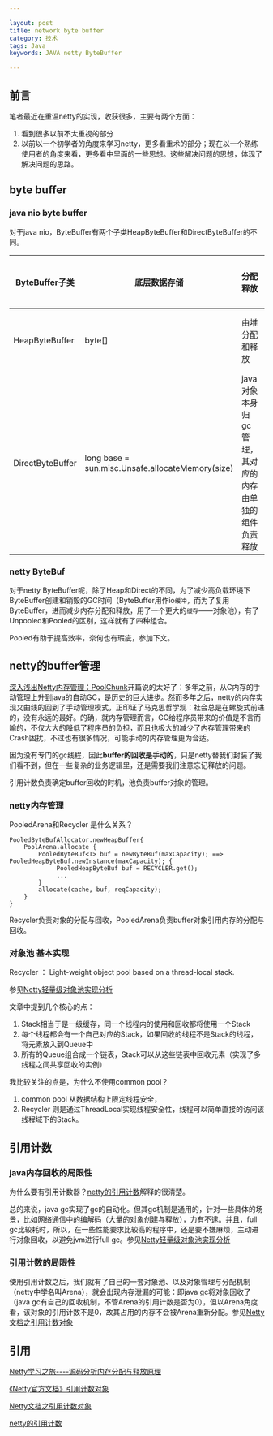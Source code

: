 ```yaml
---

layout: post
title: network byte buffer
category: 技术
tags: Java
keywords: JAVA netty ByteBuffer

---
```


## 前言

笔者最近在重温netty的实现，收获很多，主要有两个方面：

1. 看到很多以前不太重视的部分
2. 以前以一个初学者的角度来学习netty，更多看重术的部分；现在以一个熟练使用者的角度来看，更多看中里面的一些思想。这些解决问题的思想，体现了解决问题的思路。

## byte buffer

### java nio byte buffer


对于java nio，ByteBuffer有两个子类HeapByteBuffer和DirectByteBuffer的不同。

|ByteBuffer子类|底层数据存储|分配释放|使用场景|优缺点|
|---|---|---|---|---|
|HeapByteBuffer|byte[]|由堆分配和释放|消息编解码||
|DirectByteBuffer|long base = sun.misc.Unsafe.allocateMemory(size)|java对象本身归gc管理，其对应的内存由单独的组件负责释放|io收发|io效率更高,分配和释放效率低|

### netty ByteBuf


对于netty ByteBuffer呢，除了Heap和Direct的不同，为了减少高负载环境下ByteBuffer创建和销毁的GC时间（ByteBuffer用作io`缓冲`，而为了复用ByteBuffer，进而减少内存分配和释放，用了一个更大的`缓存`——对象池），有了Unpooled和Pooled的区别，这样就有了四种组合。

Pooled有助于提高效率，奈何也有瑕疵，参加下文。


## netty的buffer管理

[深入浅出Netty内存管理：PoolChunk](http://blog.jobbole.com/106001/)开篇说的太好了：多年之前，从C内存的手动管理上升到java的自动GC，是历史的巨大进步。然而多年之后，netty的内存实现又曲线的回到了手动管理模式，正印证了马克思哲学观：社会总是在螺旋式前进的，没有永远的最好。的确，就内存管理而言，GC给程序员带来的价值是不言而喻的，不仅大大的降低了程序员的负担，而且也极大的减少了内存管理带来的Crash困扰，不过也有很多情况，可能手动的内存管理更为合适。

因为没有专门的gc线程，因此**buffer的回收是手动的**，只是netty替我们封装了我们看不到，但在一些复杂的业务逻辑里，还是需要我们注意忘记释放的问题。

引用计数负责确定buffer回收的时机，池负责buffer对象的管理。

### netty内存管理

PooledArena和Recycler 是什么关系？

	PooledByteBufAllocator.newHeapBuffer{
	  	PoolArena.allocate {
	  		PooledByteBuf<T> buf = newByteBuf(maxCapacity); ==> PooledHeapByteBuf.newInstance(maxCapacity); {
	  			 PooledHeapByteBuf buf = RECYCLER.get();
	  			 ...
	  		}
	  		allocate(cache, buf, reqCapacity);
	  	}
	}
	
Recycler负责对象的分配与回收，PooledArena负责buffer对象引用内存的分配与回收。


### 对象池 基本实现

Recycler ： Light-weight object pool based on a thread-local stack.

参见[Netty轻量级对象池实现分析](http://www.cnblogs.com/hzmark/p/netty-object-pool.html)

文章中提到几个核心的点：

1. Stack相当于是一级缓存，同一个线程内的使用和回收都将使用一个Stack
2. 每个线程都会有一个自己对应的Stack，如果回收的线程不是Stack的线程，将元素放入到Queue中
3. 所有的Queue组合成一个链表，Stack可以从这些链表中回收元素（实现了多线程之间共享回收的实例）

我比较关注的点是，为什么不使用common pool？

1. common pool 从数据结构上限定线程安全，
2. Recycler 则是通过ThreadLocal实现线程安全性，线程可以简单直接的访问该线程域下的Stack。

## 引用计数

### java内存回收的局限性

为什么要有引用计数器？[netty的引用计数](http://www.cnblogs.com/gaoxing/p/4249119.html)解释的很清楚。

总的来说，java gc实现了gc的自动化。但其gc机制是通用的，针对一些具体的场景，比如网络通信中的编解码（大量的对象创建与释放），力有不逮。并且，full gc比较耗时，所以，在一些性能要求比较高的程序中，还是要不嫌麻烦，主动进行对象回收，以避免jvm进行full gc。参见[Netty轻量级对象池实现分析](http://www.cnblogs.com/hzmark/p/netty-object-pool.html)

### 引用计数的局限性

使用引用计数之后，我们就有了自己的一套对象池、以及对象管理与分配机制（netty中学名叫Arena），就会出现内存泄漏的可能：即java gc将对象回收了（java gc有自己的回收机制，不管Arena的引用计数是否为0），但以Arena角度看，该对象的引用计数不是0，故其占用的内存不会被Arena重新分配。参见[Netty文档之引用计数对象](http://www.wolfbe.com/detail/201609/377.html#)


## 引用

[Netty学习之旅----源码分析内存分配与释放原理](http://46aae4d1e2371e4aa769798941cef698.devproxy.yunshipei.com/prestigeding/article/details/54692464)

[《Netty官方文档》引用计数对象](http://ifeve.com/reference-counted-objects/)

[Netty文档之引用计数对象](http://www.wolfbe.com/detail/201609/377.html#)

[netty的引用计数](http://www.cnblogs.com/gaoxing/p/4249119.html)
